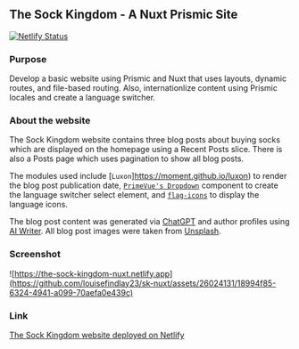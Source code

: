 ## The Sock Kingdom - A Nuxt Prismic Site

[![Netlify Status](https://api.netlify.com/api/v1/badges/34640360-096b-46eb-bb8e-4ab326e30472/deploy-status)](https://app.netlify.com/sites/the-sock-kingdom-nuxt/deploys)

### Purpose

Develop a basic website using Prismic and Nuxt that uses layouts, dynamic routes, and file-based routing. Also, internationlize content using Prismic locales and create a language switcher.

### About the website

The Sock Kingdom website contains three blog posts about buying socks which are displayed on the homepage using a Recent Posts slice. There is also a Posts page which uses pagination to show all blog posts.

The modules used include [`Luxon`]https://moment.github.io/luxon) to render the blog post publication date, [`PrimeVue's Dropdown`](https://primevue.org/dropdown) component to create the language switcher select element, and [`flag-icons`](https://www.npmjs.com/package/flag-icons) to display the language icons.

The blog post content was generated via [ChatGPT](https://openai.com/blog/chatgpt) and author profiles using [AI Writer](https://tools.picsart.com/text/ai-writer). All blog post images were taken from [Unsplash](https://unsplash.com).

### Screenshot

![https://the-sock-kingdom-nuxt.netlify.app](https://github.com/louisefindlay23/sk-nuxt/assets/26024131/18994f85-6324-4941-a099-70aefa0e439c)

### Link

[The Sock Kingdom website deployed on Netlify](https://the-sock-kingdom-nuxt.netlify.app)
